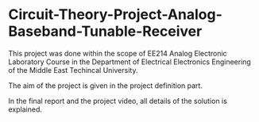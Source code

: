# Circuit-Theory-Project-Analog-Baseband-Tunable-Receiver

This project was done within the scope of EE214 Analog Electronic Laboratory Course in the Department of Electrical Electronics Engineering of the Middle East Techincal University.

The aim of the project is given in the project definition part.

In the final report and the project video, all details of the solution is explained.
